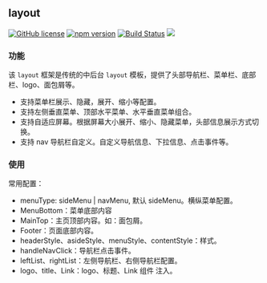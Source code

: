 ## layout

[![GitHub license](https://img.shields.io/badge/license-MIT-blue.svg)](https://github.com/ahyiru/layout/blob/develop/LICENSE)
[![npm version](https://img.shields.io/npm/v/@huxy/layout.svg)](https://www.npmjs.com/package/@huxy/layout)
[![Build Status](https://api.travis-ci.com/ahyiru/layout.svg?branch=master)](https://app.travis-ci.com/github/ahyiru/layout)
[![](https://img.shields.io/badge/blog-ihuxy-blue.svg)](http://ihuxy.com/)

### 功能

该 `layout` 框架是传统的中后台 `layout` 模板，提供了头部导航栏、菜单栏、底部栏、logo、面包屑等。

- 支持菜单栏展示、隐藏，展开、缩小等配置。
- 支持左侧垂直菜单、顶部水平菜单、水平垂直菜单组合。
- 支持自适应屏幕。根据屏幕大小展开、缩小、隐藏菜单，头部信息展示方式切换。
- 支持 nav 导航栏自定义。自定义导航信息、下拉信息、点击事件等。

### 使用

常用配置：

- menuType: sideMenu | navMenu, 默认 sideMenu。横纵菜单配置。
- MenuBottom：菜单底部内容
- MainTop：主页顶部内容。如：面包屑。
- Footer：页面底部内容。
- headerStyle、asideStyle、menuStyle、contentStyle：样式。
- handleNavClick：导航栏点击事件。
- leftList、rightList：左侧导航栏、右侧导航栏配置。
- logo、title、Link：logo、标题、Link 组件 注入。
